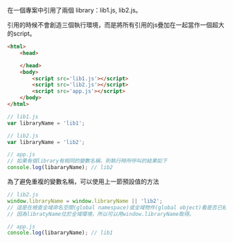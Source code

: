 



在一個專案中引用了兩個 library：lib1.js, lib2.js。

引用的時候不會創造三個執行環境，而是將所有引用的js疊加在一起當作一個超大的script。

```html
<html>
    <head>

    </head>
    <body>
        <script src='lib1.js'></script>
        <script src='lib2.js'></script>
        <script src='app.js'></script>
    </body>
</html>
```

```javascript
// lib1.js
var libraryName = 'lib1';
```

```javascript
// lib2.js
var libraryName = 'lib2';
```

```javascript
// app.js
// 如果有個library有相同的變數名稱，則執行時所呼叫的結果如下
console.log(libararyName); // lib2
```

為了避免重複的變數名稱，可以使用上一節預設值的方法

```javascript
// lib2.js
window.libraryName = window.libraryName || 'lib2';
// 這是在檢查全域命名空間(global namespace)或全域物件(global object)看是否已經有那個名稱了。
// 因為libratyName位於全域環境，所以可以用window.libraryName取得。
```

```javascript
// app.js
console.log(libararyName); // lib1
```